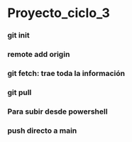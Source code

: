 # Proyecto_ciclo_3
### git init
### remote add origin 
### git fetch: trae toda la información
### git pull
### Para subir desde powershell
### push directo a main
